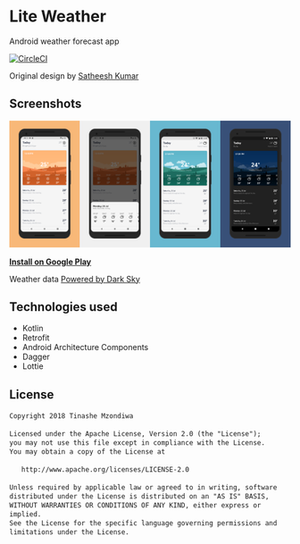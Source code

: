 # Lite Weather 
Android weather forecast app

[![CircleCI](https://circleci.com/gh/TinasheMzondiwa/WeatherApp/tree/master.svg?style=shield)](https://circleci.com/gh/TinasheMzondiwa/WeatherApp/tree/master)

Original design by [Satheesh Kumar](https://www.uplabs.com/posts/weather-app-845554cf-c0e9-4819-b338-055020ad2acb)

## Screenshots 
<img src="art/1.png" width="25%" /><img src="art/2.png" width="25%" /><img src="art/3.png" width="25%" /><img src="art/4.png" width="25%" />

**[Install on Google Play](https://play.google.com/store/apps/details?id=com.tinashe.weather)**




Weather data [Powered by Dark Sky](https://darksky.net)

## Technologies used
* Kotlin
* Retrofit
* Android Architecture Components 
* Dagger
* Lottie


## License

    Copyright 2018 Tinashe Mzondiwa

    Licensed under the Apache License, Version 2.0 (the "License");
    you may not use this file except in compliance with the License.
    You may obtain a copy of the License at

       http://www.apache.org/licenses/LICENSE-2.0

    Unless required by applicable law or agreed to in writing, software
    distributed under the License is distributed on an "AS IS" BASIS,
    WITHOUT WARRANTIES OR CONDITIONS OF ANY KIND, either express or implied.
    See the License for the specific language governing permissions and
    limitations under the License.
